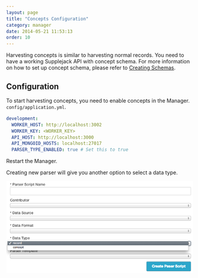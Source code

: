 ```yaml
---
layout: page
title: "Concepts Configuration"
category: manager
date: 2014-05-21 11:53:13
order: 10
---
```


Harvesting concepts is similar to harvesting normal records. You need to have a working Supplejack API with concept schema. For more information on how to set up concept schema, please refer to [Creating Schemas](http://digitalnz.github.io/supplejack/api/creating-schemas.html).

## Configuration

To start harvesting concepts, you need to enable concepts in the Manager. `config/application.yml`.

```yaml
development:
  WORKER_HOST: http://localhost:3002
  WORKER_KEY: <WORKER_KEY>
  API_HOST: http://localhost:3000
  API_MONGOID_HOSTS: localhost:27017
  PARSER_TYPE_ENABLED: true # Set this to true
```

Restart the Manager.

Creating new parser will give you another option to select a data type.

![Parser Data Type](../images/supplejack-manager-concept-datatype.png)
